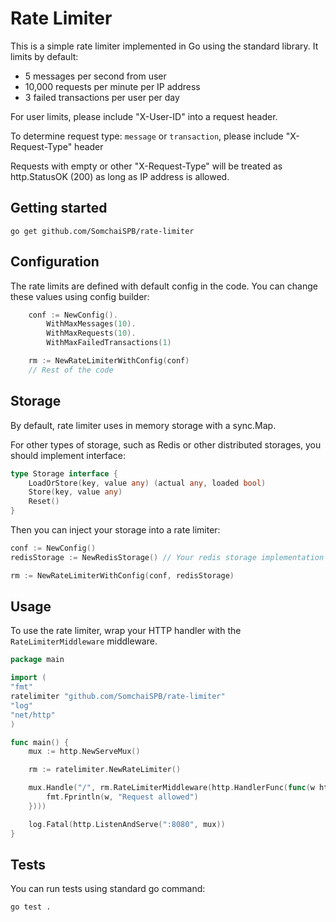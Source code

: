 # Rate Limiter

This is a simple rate limiter implemented in Go using the standard library. It limits by default:
- 5 messages per second from user
- 10,000 requests per minute per IP address
- 3 failed transactions per user per day

For user limits, please include "X-User-ID" into a request header.

To determine request type: ```message``` or ```transaction```, please include "X-Request-Type" header

Requests with empty or other "X-Request-Type" will be treated as http.StatusOK (200) as long as IP address is allowed.

## Getting started
```shell
go get github.com/SomchaiSPB/rate-limiter
```

## Configuration

The rate limits are defined with default config in the code. You can change these values using config builder:
```go
	conf := NewConfig().
		WithMaxMessages(10).
		WithMaxRequests(10).
		WithMaxFailedTransactions(1)

	rm := NewRateLimiterWithConfig(conf)
	// Rest of the code
```

## Storage

By default, rate limiter uses in memory storage with a sync.Map.

For other types of storage, such as Redis or other distributed storages, you should implement interface:
```go
type Storage interface {
	LoadOrStore(key, value any) (actual any, loaded bool)
	Store(key, value any)
	Reset()
}
```

Then you can inject your storage into a rate limiter:
```go
conf := NewConfig()
redisStorage := NewRedisStorage() // Your redis storage implementation

rm := NewRateLimiterWithConfig(conf, redisStorage)
```

## Usage

To use the rate limiter, wrap your HTTP handler with the `RateLimiterMiddleware` middleware.

```go
package main

import (
"fmt"
ratelimiter "github.com/SomchaiSPB/rate-limiter"
"log"
"net/http"
)

func main() {
	mux := http.NewServeMux()

	rm := ratelimiter.NewRateLimiter()

	mux.Handle("/", rm.RateLimiterMiddleware(http.HandlerFunc(func(w http.ResponseWriter, r *http.Request) {
		fmt.Fprintln(w, "Request allowed")
	})))

	log.Fatal(http.ListenAndServe(":8080", mux))
}
```

## Tests

You can run tests using standard go command:
```shell
go test .
```